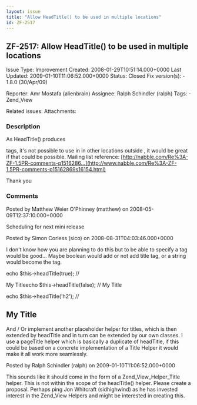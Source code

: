```yaml
---
layout: issue
title: "Allow HeadTitle() to be used in multiple locations"
id: ZF-2517
---
```


ZF-2517: Allow HeadTitle() to be used in multiple locations
-----------------------------------------------------------

 Issue Type: Improvement Created: 2008-01-29T10:51:14.000+0000 Last Updated: 2009-01-10T11:06:52.000+0000 Status: Closed Fix version(s): - 1.8.0 (30/Apr/09)
 
 Reporter:  Amr Mostafa (alienbrain)  Assignee:  Ralph Schindler (ralph)  Tags: - Zend\_View
 
 Related issues: 
 Attachments: 
### Description

As HeadTitle() produces

 tags, it's not possible to use in in other locations outside , it would be great if that could be possible. Mailing list reference: [http://nabble.com/Re%3A-ZF-1.5PR-comments-p1516286…](http://www.nabble.com/Re%3A-ZF-1.5PR-comments-p15162869s16154.html)

Thank you

 

 

### Comments

Posted by Matthew Weier O'Phinney (matthew) on 2008-05-09T12:37:10.000+0000

Scheduling for next mini release

 

 

Posted by Simon Corless (sico) on 2008-08-31T04:03:46.000+0000

I don't know how you are planning to do this but to be able to specify a tag would be good... Maybe boolean would add or not add title tag, or a string would become the tag.

echo $this->headTitle(true); //

My Titleecho $this->headTitle(false); // My Title

echo $this->headTitle('h2'); //

My Title
--------

And / Or implement another placeholder helper for titles, which is then extended by headTitle and in turn can be extended by our own classes. I use a pageTitle helper which is basically a duplicate of headTitle, if this could be based on a concrete implementation of a Title Helper it would make it all work more seamlessly.

 

 

Posted by Ralph Schindler (ralph) on 2009-01-10T11:06:52.000+0000

This sounds like it should come in the form of a Zend\_View\_Helper\_Title helper. This is not within the scope of the headTitle() helper. Please create a proposal. Perhaps ping Jon Whitcraft (sidhighwind) as he has invested interest in the Zend\_View Helpers and might be interested in creating this.

 

 